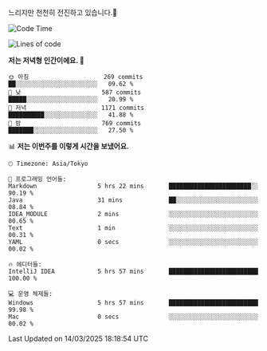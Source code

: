 느리지만 천천히 전진하고 있습니다.🐢

<!--START_SECTION:waka-->
![Code Time](http://img.shields.io/badge/Code%20Time-1%2C542%20hrs%2049%20mins-blue)

![Lines of code](https://img.shields.io/badge/%EC%A0%80%EB%8A%94%20%EC%97%AC%ED%83%9C%EA%B9%8C%EC%A7%80%20-916.3%20thousand%20%EC%A4%84%EC%9D%98%20%EC%BD%94%EB%93%9C%EB%A5%BC%20%EC%9E%91%EC%84%B1%ED%96%88%EC%96%B4%EC%9A%94.-blue)

**저는 저녁형 인간이에요. 🦉** 

```text
🌞 아침                     269 commits         ██░░░░░░░░░░░░░░░░░░░░░░░   09.62 % 
🌆 낮　                     587 commits         █████░░░░░░░░░░░░░░░░░░░░   20.99 % 
🌃 저녁                     1171 commits        ██████████░░░░░░░░░░░░░░░   41.88 % 
🌙 밤　                     769 commits         ███████░░░░░░░░░░░░░░░░░░   27.50 % 
```


📊 **저는 이번주를 이렇게 시간을 보냈어요.** 

```text
🕑︎ Timezone: Asia/Tokyo

💬 프로그래밍 언어들: 
Markdown                 5 hrs 22 mins       ███████████████████████░░   90.19 % 
Java                     31 mins             ██░░░░░░░░░░░░░░░░░░░░░░░   08.84 % 
IDEA_MODULE              2 mins              ░░░░░░░░░░░░░░░░░░░░░░░░░   00.65 % 
Text                     1 min               ░░░░░░░░░░░░░░░░░░░░░░░░░   00.31 % 
YAML                     0 secs              ░░░░░░░░░░░░░░░░░░░░░░░░░   00.02 % 

🔥 에디터들: 
IntelliJ IDEA            5 hrs 57 mins       █████████████████████████   100.00 % 

💻 운영 체제들: 
Windows                  5 hrs 57 mins       █████████████████████████   99.98 % 
Mac                      0 secs              ░░░░░░░░░░░░░░░░░░░░░░░░░   00.02 % 
```


 Last Updated on 14/03/2025 18:18:54 UTC
<!--END_SECTION:waka-->
